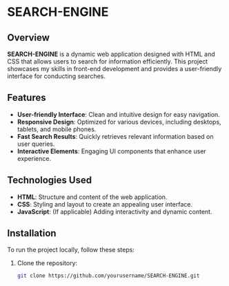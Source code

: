 # SEARCH-ENGINE

## Overview

**SEARCH-ENGINE** is a dynamic web application designed with HTML and CSS that allows users to search for information efficiently. This project showcases my skills in front-end development and provides a user-friendly interface for conducting searches.

## Features

- **User-friendly Interface**: Clean and intuitive design for easy navigation.
- **Responsive Design**: Optimized for various devices, including desktops, tablets, and mobile phones.
- **Fast Search Results**: Quickly retrieves relevant information based on user queries.
- **Interactive Elements**: Engaging UI components that enhance user experience.

## Technologies Used

- **HTML**: Structure and content of the web application.
- **CSS**: Styling and layout to create an appealing user interface.
- **JavaScript**: (If applicable) Adding interactivity and dynamic content.

## Installation

To run the project locally, follow these steps:

1. Clone the repository:
   ```bash
   git clone https://github.com/yourusername/SEARCH-ENGINE.git



 
